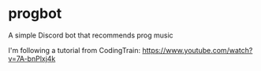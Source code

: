 # progbot
A simple Discord bot that recommends prog music

I'm following a tutorial from CodingTrain: https://www.youtube.com/watch?v=7A-bnPlxj4k